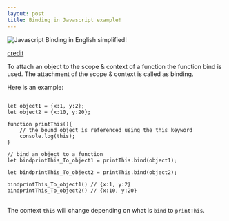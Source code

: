 ```yaml
---
layout: post
title: Binding in Javascript example!
---
```


![Javascript Binding in English simplified!](https://codersblock.com/static/javascript-function-methods-bind-545d7331791004779fee88d94c3494cc.png)

[credit](https://codersblock.com/blog/javascript-function-methods-bind/)

To attach an object to the scope & context of a function the function bind is used. The attachment of the scope & context is called as binding.

Here is an example:

<pre>
<code>
let object1 = {x:1, y:2};
let object2 = {x:10, y:20};

function printThis(){
    // the bound object is referenced using the this keyword
    console.log(this);
}

// bind an object to a function
let bindprintThis_To_object1 = printThis.bind(object1);

let bindprintThis_To_object2 = printThis.bind(object2);

bindprintThis_To_object1() // {x:1, y:2}
bindprintThis_To_object2() // {x:10, y:20}
</code>
</pre>

The context `this` will change depending on what is `bind` to `printThis`. 